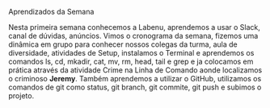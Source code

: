 Aprendizados da Semana

Nesta primeira semana conhecemos a Labenu, aprendemos a usar o Slack, canal de dúvidas, anúncios. Vimos o cronograma da semana, fizemos uma dinâmica em grupo para conhecer nossos colegas da turma, aula de diversidade, atividades de Setup, instalamos o Terminal e aprendemos os comandos ls, cd, mkadir, cat, mv, rm, head, tail e grep e ja colocamos em prática através da atividade Crime na Linha de Comando aonde localizamos o criminoso **Jeremy**. Também aprendemos a utilizar o GitHub, utilizamos os comandos de git como status, git branch, git commite, git push e subimos o projeto.